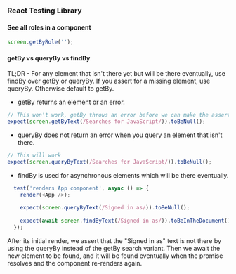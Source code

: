 ### React Testing Library

#### See all roles in a component

```js
screen.getByRole('');
```

#### getBy vs queryBy vs findBy

TL;DR - For any element that isn't there yet but will be there eventually, use findBy over getBy or queryBy. If you assert for a missing element, use queryBy. Otherwise default to getBy.

- getBy returns an element or an error.

```js
// This won't work, getBy throws an error before we can make the assertion
expect(screen.getByText(/Searches for JavaScript/)).toBeNull();
```

- queryBy does not return an error when you query an element that isn't there.

```js
// This will work
expect(screen.queryByText(/Searches for JavaScript/)).toBeNull();
```

- findBy is used for asynchronous elements which will be there eventually.

```js
  test('renders App component', async () => {
    render(<App />);
 
    expect(screen.queryByText(/Signed in as/)).toBeNull();
 
    expect(await screen.findByText(/Signed in as/)).toBeInTheDocument();
  });
```

After its initial render, we assert that the "Signed in as" text is not there by using the queryBy instead of the getBy search variant. Then we await the new element to be found, and it will be found eventually when the promise resolves and the component re-renders again.


